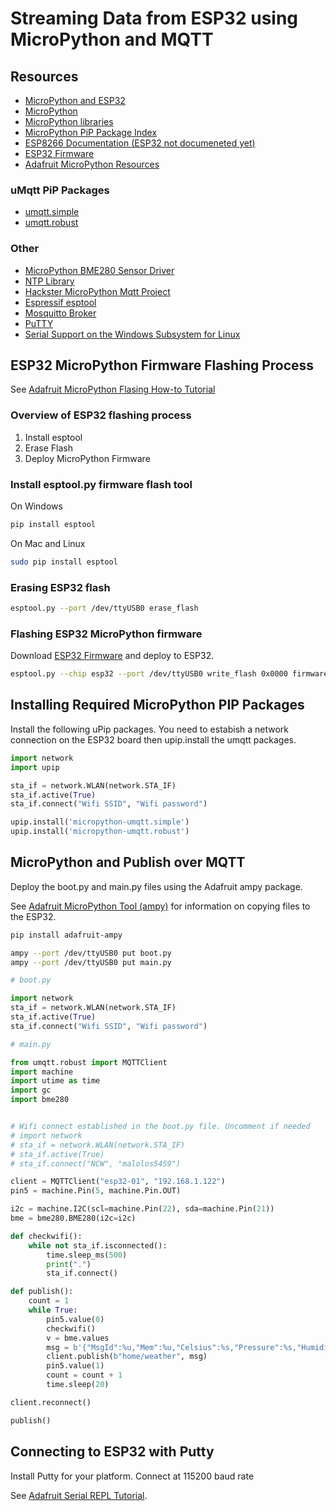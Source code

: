 # Streaming Data from ESP32 using MicroPython and MQTT

## Resources 

* [MicroPython and ESP32](https://github.com/micropython/micropython-esp32)
* [MicroPython](https://micropython.org/)
* [MicroPython libraries](https://github.com/micropython/micropython-lib)
* [MicroPython PiP Package Index](https://pypi.python.org/pypi?%3Aaction=search&term=micropython)
* [ESP8266 Documentation (ESP32 not documeneted yet)](http://docs.micropython.org/en/latest/esp8266/)
* [ESP32 Firmware](http://micropython.org/download/#esp32)
* [Adafruit MicroPython Resources](https://www.google.com.au/search?client=ubuntu&hs=h2P&channel=fs&q=adafruit+micropython&spell=1&sa=X&ved=0ahUKEwii1ITmhpDVAhUEXrwKHY3YDoUQvwUIIygA&biw=1221&bih=626)

### uMqtt PiP Packages

* [umqtt.simple](https://github.com/micropython/micropython-lib/tree/master/umqtt.simple)
* [umqtt.robust](https://github.com/micropython/micropython-lib/tree/master/umqtt.robust)

### Other

* [MicroPython BME280 Sensor Driver](https://github.com/catdog2/mpy_bme280_esp8266/blob/master/bme280.py)
* [NTP Library](https://stackoverflow.com/questions/12664295/ntp-client-in-python)
* [Hackster MicroPython Mqtt Project](https://www.hackster.io/bucknalla/mqtt-micropython-044e77)
* [Espressif esptool](https://github.com/espressif/esptool)
* [Mosquitto Broker](https://www.digitalocean.com/community/tutorials/how-to-install-and-secure-the-mosquitto-mqtt-messaging-broker-on-ubuntu-16-04)
* [PuTTY](http://www.putty.org/)
* [Serial Support on the Windows Subsystem for Linux](https://blogs.msdn.microsoft.com/wsl/2017/04/14/serial-support-on-the-windows-subsystem-for-linux/?WT.mc_id=iot-0000-dglover)

## ESP32 MicroPython Firmware Flashing Process

See [Adafruit MicroPython Flasing How-to Tutorial](https://learn.adafruit.com/micropython-basics-how-to-load-micropython-on-a-board/esp8266)


### Overview of ESP32 flashing process

1. Install esptool
2. Erase Flash
3. Deploy MicroPython Firmware


### Install esptool.py firmware flash tool

On Windows
```bash
pip install esptool
```

On Mac and Linux
```bash
sudo pip install esptool
```


### Erasing ESP32 flash

```bash
esptool.py --port /dev/ttyUSB0 erase_flash
```

### Flashing ESP32 MicroPython firmware

Download [ESP32 Firmware](http://micropython.org/download/#esp32) and deploy to ESP32.

```bash
esptool.py --chip esp32 --port /dev/ttyUSB0 write_flash 0x0000 firmware.bin
```


## Installing Required MicroPython PIP Packages

Install the following uPip packages. You need to estabish a network connection on the ESP32 board then upip.install the umqtt packages.

```python
import network
import upip

sta_if = network.WLAN(network.STA_IF)
sta_if.active(True)
sta_if.connect("Wifi SSID", "Wifi password")

upip.install('micropython-umqtt.simple')
upip.install('micropython-umqtt.robust')

```



## MicroPython and Publish over MQTT

Deploy the boot.py and main.py files using the Adafruit ampy package.

See [Adafruit MicroPython Tool (ampy)](https://learn.adafruit.com/micropython-basics-load-files-and-run-code/install-ampy) for information on copying files to the ESP32.

```bash
pip install adafruit-ampy

ampy --port /dev/ttyUSB0 put boot.py
ampy --port /dev/ttyUSB0 put main.py
```

```python
# boot.py

import network
sta_if = network.WLAN(network.STA_IF)
sta_if.active(True)
sta_if.connect("Wifi SSID", "Wifi password")
```



```python
# main.py

from umqtt.robust import MQTTClient
import machine
import utime as time
import gc
import bme280


# Wifi connect established in the boot.py file. Uncomment if needed
# import network
# sta_if = network.WLAN(network.STA_IF)
# sta_if.active(True)
# sta_if.connect("NCW", "malolos5459")

client = MQTTClient("esp32-01", "192.168.1.122")
pin5 = machine.Pin(5, machine.Pin.OUT)

i2c = machine.I2C(scl=machine.Pin(22), sda=machine.Pin(21))
bme = bme280.BME280(i2c=i2c)

def checkwifi():
    while not sta_if.isconnected():
        time.sleep_ms(500)
        print(".")
        sta_if.connect()

def publish():
    count = 1
    while True:
        pin5.value(0)
        checkwifi()
        v = bme.values
        msg = b'{"MsgId":%u,"Mem":%u,"Celsius":%s,"Pressure":%s,"Humidity":%s}' % (count, gc.mem_free(), v[0][:-1], v[1][:-3], v[2][:-1])
        client.publish(b"home/weather", msg)
        pin5.value(1)
        count = count + 1
        time.sleep(20)

client.reconnect()

publish()
```

## Connecting to ESP32 with Putty

Install Putty for your platform. Connect at 115200 baud rate

See [Adafruit Serial REPL Tutorial](https://learn.adafruit.com/micropython-basics-how-to-load-micropython-on-a-board/serial-terminal).
